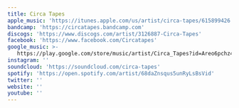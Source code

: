 ```yaml
---
title: Circa Tapes
apple_music: 'https://itunes.apple.com/us/artist/circa-tapes/615899426'
bandcamp: 'https://circatapes.bandcamp.com'
discogs: 'https://www.discogs.com/artist/3126887-Circa-Tapes'
facebook: 'https://www.facebook.com/Circatapes'
google_music: >-
   https://play.google.com/store/music/artist/Circa_Tapes?id=Areo6pchz4iuv2tptn2fug4zwiq
instagram: ''
soundcloud: 'https://soundcloud.com/circa-tapes'
spotify: 'https://open.spotify.com/artist/68daZnsqus5unRyLsBsVid'
twitter: ''
website: ''
youtube: ''
---
```

